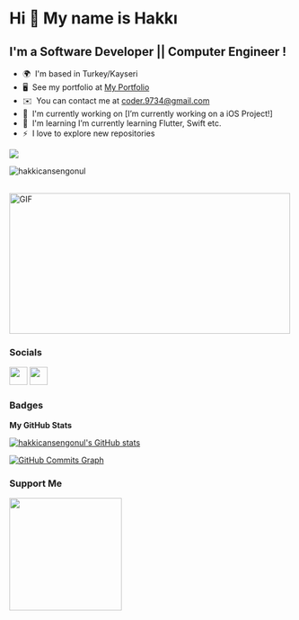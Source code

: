 Hi 👋 My name is Hakkı
======================

I'm a Software Developer || Computer Engineer !
-------------------------

* 🌍  I'm based in Turkey/Kayseri
* 🖥️  See my portfolio at [My Portfolio](https://hakkicansengonul.github.io/)
* ✉️  You can contact me at [coder.9734@gmail.com](mailto:coder.9734@gmail.com)
* 🚀  I'm currently working on [I’m currently working on a iOS Project!]
* 🧠  I'm learning I’m currently learning Flutter, Swift etc.
* ⚡  I love to explore new repositories

<a href="https://www.github.com/hakkicansengonul" target="_blank" rel="noreferrer"><img
src="https://img.shields.io/github/followers/hakkicansengonul?logo=github&style=for-the-badge&color=0891b2&labelColor=1c1917" /></a>

<div >
<p align="left"> <img src="https://komarev.com/ghpvc/?username=hakkicansengonul" alt="hakkicansengonul" /> </p>
 </div>
 <br>
    <img  height="250" width="500" alt="GIF" src="https://www.mygo.ge/uploads/blog/1584023795.jpg" />
    


### Socials

<p align="left"> <a href="https://github.com/hakkicansengonul" target="_blank" rel="noreferrer"><img src="https://raw.githubusercontent.com/danielcranney/readme-generator/main/public/icons/socials/github.svg" width="32" height="32" /></a> <a href="https://www.linkedin.com/in/hakkicansengonul/" target="_blank" rel="noreferrer"><img src="https://raw.githubusercontent.com/danielcranney/readme-generator/main/public/icons/socials/linkedin.svg" width="32" height="32" /></a></p>

### Badges

<b>My GitHub Stats</b>

<a href="https://github.com/hakkicansengonul"><img src="https://github-readme-stats.vercel.app/api?username=hakkicansengonul&show_icons=true&hide=&count_private=true&title_color=0891b2&text_color=ffffff&icon_color=0891b2&bg_color=1c1917&hide_border=true&show_icons=true" alt="hakkicansengonul's GitHub stats" /></a>

<a href="https://github.com/hakkicansengonul"><img src="https://activity-graph.herokuapp.com/graph?username=hakkicansengonul&bg_color=1c1917&color=ffffff&line=0891b2&point=ffffff&area_color=1c1917&area=true&hide_border=true&custom_title=GitHub%20Commits%20Graph" alt="GitHub Commits Graph" /></a>



### Support Me

<a href="https://www.buymeacoffee.com/hakkican"><img src="https://cdn.buymeacoffee.com/buttons/v2/default-yellow.png" width="200" /></a>
